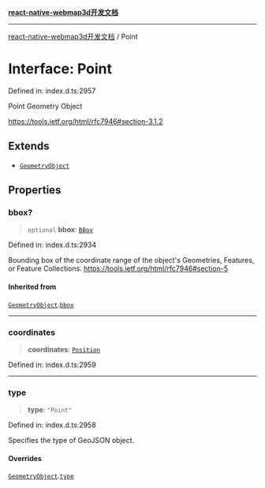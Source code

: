 [**react-native-webmap3d开发文档**](../README.md)

***

[react-native-webmap3d开发文档](../globals.md) / Point

# Interface: Point

Defined in: index.d.ts:2957

Point Geometry Object

https://tools.ietf.org/html/rfc7946#section-3.1.2

## Extends

- [`GeometryObject`](GeometryObject.md)

## Properties

### bbox?

> `optional` **bbox**: [`BBox`](../type-aliases/BBox.md)

Defined in: index.d.ts:2934

Bounding box of the coordinate range of the object's Geometries, Features, or Feature Collections.
https://tools.ietf.org/html/rfc7946#section-5

#### Inherited from

[`GeometryObject`](GeometryObject.md).[`bbox`](GeometryObject.md#bbox)

***

### coordinates

> **coordinates**: [`Position`](../type-aliases/Position.md)

Defined in: index.d.ts:2959

***

### type

> **type**: `"Point"`

Defined in: index.d.ts:2958

Specifies the type of GeoJSON object.

#### Overrides

[`GeometryObject`](GeometryObject.md).[`type`](GeometryObject.md#type)
